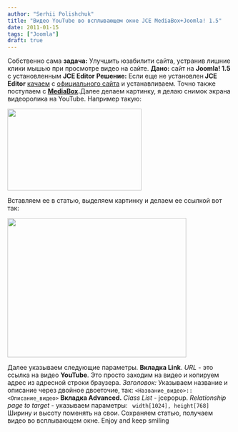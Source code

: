 ```yaml
---
author: "Serhii Polishchuk"
title: "Видео YouTube во всплывающем окне JCE MediaBox+Joomla! 1.5"
date: 2011-01-15
tags: ["Joomla"]
draft: true
---
```

<!--more-->
<p>Собственно сама <strong>задача:</strong> Улучшить юзабилити сайта, устранив лишние клики мышью при просмотре видео на сайте. <strong>Дано:</strong> сайт на <strong>Joomla! 1.5</strong> с установленным <strong>JCE Editor</strong> <strong>Решение:</strong> Если еще не установлен<strong> JCE Editor</strong> <a href="http://www.joomlacontenteditor.net/downloads/editor">качаем</a> с <a href="http://www.joomlacontenteditor.net/">официального сайта</a> и устанавливаем. Точно также поступаем с <strong><a href="http://www.joomlacontenteditor.net/downloads/mediabox/category/mediabox-2">MediaBox</a>.</strong><!--more-->Далее делаем картинку, я делаю снимок экрана видеоролика на YouTube. Например такую:</p>

<p><img alt="" class="img-responsive" src="/uploads/2011/01/cherry-2010.png" style="width: 300px; height: 183px;" /></p>

<p>Вставляем ее в статью, выделяем картинку и делаем ее ссылкой вот так:</p>

<p><img alt="" class="img-responsive" src="/uploads/2011/01/2011-01-15-1.jpg" style="width: 400px; height: 312px;" /></p>

<p>Далее указываем следующие параметры. <strong> Вкладка Link</strong>. <em>URL</em> - это ссылка на видео <strong>YouTube</strong>. Это просто заходим на видео и копируем адрес из адресной строки браузера. <em>Заголовок:</em> Указываем название и описание через двойное двоеточие, так: <code>&lt;Название_видео&gt;::&lt;Описание_видео&gt;</code> <strong> Вкладка Advanced.</strong> <em>Class List </em>- jcepopup.&nbsp;<em>Relationship page to target </em>- указываем параметры: <code> width[1024], height[768] </code> Ширину и высоту поменять на свои. Сохраняем статью, получаем видео во всплывающем окне. Enjoy and keep smiling</p>
